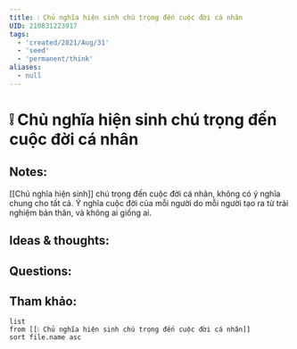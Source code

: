```yaml
---
title: ❕ Chủ nghĩa hiện sinh chú trọng đến cuộc đời cá nhân
UID: 210831223917
tags:
  - 'created/2021/Aug/31'
  - 'seed'
  - 'permanent/think'
aliases:
  - null
---
```

# ❕ Chủ nghĩa hiện sinh chú trọng đến cuộc đời cá nhân

## Notes:
[[Chủ nghĩa hiện sinh]] chú trọng đến cuộc đời cá nhân, không có ý nghĩa chung cho tất cả. Ý nghĩa cuộc đời của mỗi người do mỗi người tạo ra từ trải nghiệm bản thân, và không ai giống ai.

## Ideas & thoughts:

## Questions:


## Tham khảo:
```dataview
list
from [[❕ Chủ nghĩa hiện sinh chú trọng đến cuộc đời cá nhân]]
sort file.name asc
```